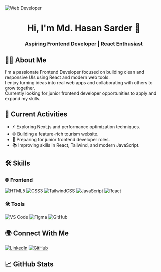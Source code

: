 
![Web Developer](https://i.ibb.co.com/MHLMcBb/link-Inbannerhasan.png)

<!-- Name & Designation -->
<h1 align="center">Hi, I'm Md. Hasan Sarder 👋</h1>
<h3 align="center">Aspiring Frontend Developer | React Enthusiast</h3>

<!-- About Me -->
## 🧑‍💻 About Me
I'm a passionate Frontend Developer focused on building clean and responsive UIs using React and modern web tools.  
I enjoy turning ideas into real web apps and collaborating with others to grow together.  
Currently looking for junior frontend developer opportunities to apply and expand my skills.


<!-- Current Activities -->
## 🚀 Current Activities
- ⚡ Exploring Next.js and performance optimization techniques.
- 🌐 Building a feature-rich tourism website.
- 💼 Preparing for junior frontend developer roles.
- 📚 Improving skills in React, Tailwind, and modern JavaScript.

<!-- Skills -->
## 🛠️ Skills

### 🌐 Frontend
![HTML5](https://img.shields.io/badge/HTML5-E34F26?logo=html5&logoColor=white)
![CSS3](https://img.shields.io/badge/CSS3-1572B6?logo=css3&logoColor=white)
![TailwindCSS](https://img.shields.io/badge/TailwindCSS-06B6D4?logo=tailwindcss&logoColor=white)
![JavaScript](https://img.shields.io/badge/JavaScript-F7DF1E?logo=javascript&logoColor=black)
![React](https://img.shields.io/badge/React-61DAFB?logo=react&logoColor=black)

### 🛠 Tools
![VS Code](https://img.shields.io/badge/VS%20Code-007ACC?logo=visualstudiocode&logoColor=white)
![Figma](https://img.shields.io/badge/Figma-F24E1E?logo=figma&logoColor=white)
![GitHub](https://img.shields.io/badge/GitHub-181717?logo=github&logoColor=white)

<!-- Social Links -->
## 🌍 Connect With Me
[![LinkedIn](https://img.shields.io/badge/LinkedIn-blue?logo=linkedin&logoColor=white)](https://www.linkedin.com/in/mdhasansarder)
[![GitHub](https://img.shields.io/badge/GitHub-black?logo=github&logoColor=white)](https://github.com/sufihasan)

<!-- GitHub Stats -->
## 📈 GitHub Stats
<!--
<p align="center">
  <img src="https://github-readme-stats.vercel.app/api?username=sufihasan&show_icons=true&theme=default" alt="Hasan's GitHub stats" />
  <br/>
  <img src="https://streak-stats.demolab.com/?user=sufihasan" alt="GitHub Streak" />
  <br/>
  <img src="https://github-readme-stats.vercel.app/api/top-langs/?username=sufihasan&layout=compact" alt="Top Languages" />
</p>
-->





